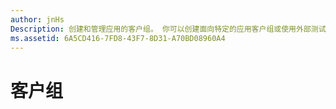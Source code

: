```yaml
---
author: jnHs
Description: 创建和管理应用的客户组。 你可以创建面向特定的应用客户组或使用外部测试版的测试版组的分段。
ms.assetid: 6A5CD416-7FD8-43F7-8D31-A70BD08960A4
---
```


# 客户组






<!--HONumber=May16_HO2-->


